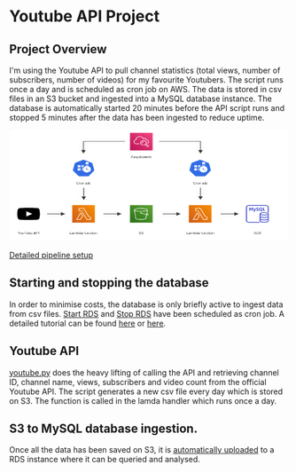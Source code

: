 # Youtube API Project

## Project Overview

I'm using the Youtube API to pull channel statistics (total views, number of subscribers, number of videos) for my favourite Youtubers. The script runs once a day and is scheduled as cron job on AWS. The data is stored in csv files in an S3 bucket and ingested into a MySQL database instance. The database is automatically started 20 minutes before the API script runs and stopped 5 minutes after the data has been ingested to reduce uptime.

<p>
    <img src="Screenshots/project.PNG" width="600" height="200" />
</p>

[Detailed pipeline setup](https://github.com/lb930/AWS/tree/main/S3%20to%20MySQL%20RDS)

## Starting and stopping the database

In order to minimise costs, the database is only briefly active to ingest data from csv files. [Start RDS](https://github.com/lb930/AWS/blob/main/Youtube%20API%20Cron%20Job/Start-RDS-Lambda/lambda_function.py) and [Stop RDS](https://github.com/lb930/AWS/blob/main/Youtube%20API%20Cron%20Job/Stop-RDS-Lambda/lambda_function.py) have been scheduled as cron job. A detailed tutorial can be found [here](https://www.totalcloud.io/blog/how-to-schedule-rds-instances-with-an-aws-lambda-function) or [here](https://www.sqlshack.com/automatically-start-stop-an-aws-rds-sql-server-using-aws-lambda-functions/).

## Youtube API

[youtube.py](https://github.com/lb930/AWS/blob/main/Youtube%20API%20Cron%20Job/Youtube-API-Lambda/youtube.py) does the heavy lifting of calling the API and retrieving channel ID, channel name, views, subscribers and video count from the official Youtube API. The script generates a new csv file every day which is stored on S3. The function is called in the lamda handler which runs once a day.

## S3 to MySQL database ingestion.

Once all the data has been saved on S3, it is [automatically uploaded](https://github.com/lb930/AWS/blob/main/Youtube%20API%20Cron%20Job/Youtube-S3-to-MySQl-Lambda/lambda_function.py) to a RDS instance where it can be queried and analysed.
